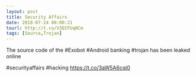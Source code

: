 ```yaml
---
layout: post
title: Security Affairs
date: 2018-07-24 00:00:21
tourl: http://t.co/V3OIFUqNCm
tags: [Source,Trojan]
---
```

The source code of the #Exobot #Android banking #trojan has been leaked online

#securityaffairs #hacking https://t.co/3aW5A6cqi0